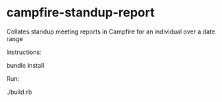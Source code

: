 campfire-standup-report
=======================

Collates standup meeting reports in Campfire for an individual over a date range

Instructions:

bundle install

Run: 

./build.rb <room name>

